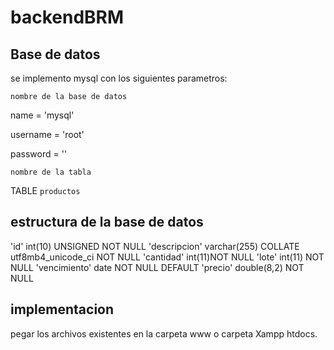 # backendBRM

## Base de datos


se implemento mysql con los siguientes parametros:

`nombre de la base de datos`

name = 'mysql'

username = 'root'

password = ''

`nombre de la tabla`

TABLE `productos`

## estructura de la base de datos

  'id' int(10) UNSIGNED NOT NULL
  'descripcion' varchar(255) COLLATE utf8mb4_unicode_ci NOT NULL
  'cantidad' int(11)NOT NULL
  'lote' int(11) NOT NULL
  'vencimiento' date NOT NULL DEFAULT
  'precio' double(8,2) NOT NULL

## implementacion

pegar los archivos existentes en la carpeta www o carpeta Xampp htdocs.

